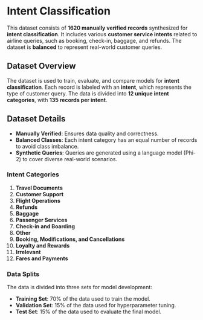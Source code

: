 # Intent Classification

This dataset consists of **1620 manually verified records** synthesized for **intent classification**. It includes various **customer service intents** related to airline queries, such as booking, check-in, baggage, and refunds. The dataset is **balanced** to represent real-world customer queries.

## Dataset Overview

The dataset is used to train, evaluate, and compare models for **intent classification**. Each record is labeled with an **intent**, which represents the type of customer query. The data is divided into **12 unique intent categories**, with **135 records per intent**.

## Dataset Details

- **Manually Verified**: Ensures data quality and correctness.
- **Balanced Classes**: Each intent category has an equal number of records to avoid class imbalance.
- **Synthetic Queries**: Queries are generated using a language model (Phi-2) to cover diverse real-world scenarios.

### Intent Categories

1. **Travel Documents**
2. **Customer Support**
3. **Flight Operations**
4. **Refunds**
5. **Baggage**
6. **Passenger Services**
7. **Check-in and Boarding**
8. **Other**
9. **Booking, Modifications, and Cancellations**
10. **Loyalty and Rewards**
11. **Irrelevant**
12. **Fares and Payments**

### Data Splits

The data is divided into three sets for model development:

- **Training Set**: 70% of the data used to train the model.
- **Validation Set**: 15% of the data used for hyperparameter tuning.
- **Test Set**: 15% of the data used to evaluate the final model.
